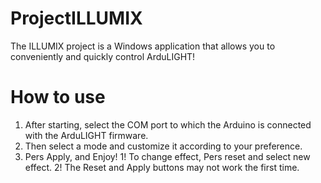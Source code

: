 # ProjectILLUMIX
The ILLUMIX project is a Windows application that allows you to conveniently and quickly control ArduLIGHT!
# How to use
1) After starting, select the COM port to which the Arduino is connected with the ArduLIGHT firmware.
2) Then select a mode and customize it according to your preference.
3) Pers Apply, and Enjoy!
1! To change effect, Pers reset and select new effect. 
2! The Reset and Apply buttons may not work the first time.
